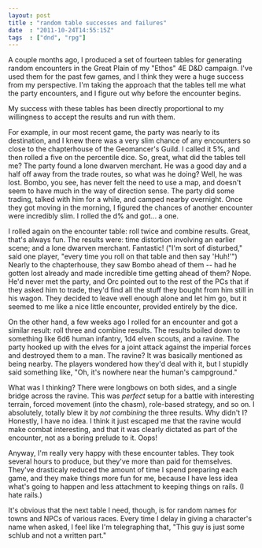 ```yaml
---
layout: post
title : "random table successes and failures"
date  : "2011-10-24T14:55:15Z"
tags  : ["dnd", "rpg"]
---
```

A couple months ago, I produced a set of fourteen tables for generating random
encounters in the Great Plain of my "Ethos" 4E D&D campaign.  I've used them
for the past few games, and I think they were a huge success from my
perspective.  I'm taking the approach that the tables tell me what the party
encounters, and I figure out why before the encounter begins.

My success with these tables has been directly proportional to my willingness
to accept the results and run with them.

For example, in our most recent game, the party was nearly to its destination,
and I knew there was a very slim chance of any encounters so close to the
chapterhouse of the Geomancer's Guild.  I called it 5%, and then rolled a five
on the percentile dice.  So, great, what did the tables tell me?  The party
found a lone dwarven merchant.  He was a good day and a half off away from the
trade routes, so what was he doing?  Well, he was lost.  Bombo, you see, has
never felt the need to use a map, and doesn't seem to have much in the way of
direction sense.  The party did some trading, talked with him for a while, and
camped nearby overnight.  Once they got moving in the morning, I figured the
chances of another encounter were incredibly slim.  I rolled the d% and got...
a one.

I rolled again on the encounter table:  roll twice and combine results.  Great,
that's always fun.  The results were:  time distortion involving an earlier scene; and a lone dwarven
merchant.  Fantastic!  ("I'm sort of disturbed," said one player, "every time
you roll on that table and then say 'Huh!'")  Nearly to the chapterhouse, they
saw Bombo ahead of them -- had he gotten lost already and made incredible time
getting ahead of them?  Nope.  He'd never met the party, and Orc pointed out to
the rest of the PCs that if they asked him to trade, they'd find all the stuff
they bought from him still in his wagon.  They decided to leave well enough
alone and let him go, but it seemed to me like a nice little encounter,
provided entirely by the dice.

On the other hand, a few weeks ago I rolled for an encounter and got a similar
result: roll three and combine results.  The results boiled down to something
like 6d6 human infantry, 1d4 elven scouts, and a ravine.  The party hooked up
with the elves for a joint attack against the imperial forces and destroyed
them to a man.  The ravine?  It was basically mentioned as being nearby.  The
players wondered how they'd deal with it, but I stupidly said something like,
"Oh, it's nowhere near the human's campground."

What was I thinking?  There were longbows on both sides, and a single bridge
across the ravine.  This was *perfect* setup for a battle with interesting
terrain, forced movement (into the chasm), role-based strategy, and so on.  I
absolutely, totally blew it by *not combining* the three results.  Why didn't
I?  Honestly, I have no idea.  I think it just escaped me that the ravine would
make combat interesting, and that it was clearly dictated as part of the
encounter, not as a boring prelude to it.  Oops!

Anyway, I'm really very happy with these encounter tables.  They took several
hours to produce, but they've more than paid for themselves.  They've
drasticaly reduced the amount of time I spend preparing each game, and they
make things more fun for me, because I have less idea what's going to happen
and less attachment to keeping things on rails.  (I hate rails.)

It's obvious that the next table I need, though, is for random names for towns
and NPCs of various races.  Every time I delay in giving a character's name
when asked, I feel like I'm telegraphing that, "This guy is just some schlub
and not a written part."

